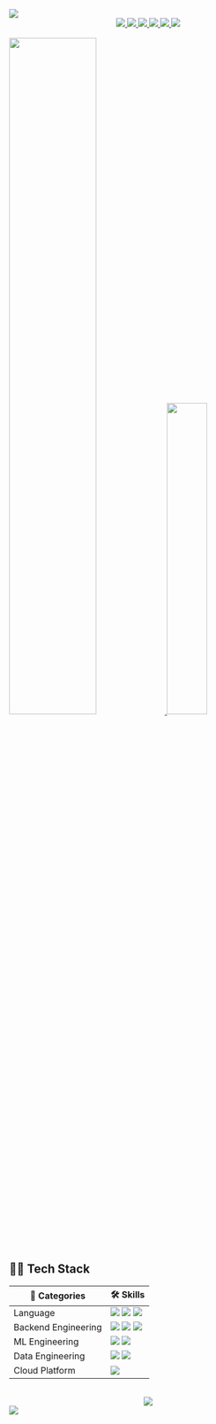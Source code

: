 <picture>
    <source
    srcset="https://capsule-render.vercel.app/api?type=waving&color=58a6ff&text=aijinsol&textBg=false&fontSize=30&fontAlignY=30&desc=Software%20Engineer&descAlignY=55&descSize=15&fontColor=e6e6e6&section=header"
    media="(prefers-color-scheme: dark)"
    />
    <source
    srcset="https://capsule-render.vercel.app/api?type=waving&color=6dc5ff&text=aijinsol&fontAlign=50&fontAlignY=30&fontSize=30&desc=Software%20Engineer&descAlign=50&descAlignY=55&descSize=15"
    media="(prefers-color-scheme: light), (prefers-color-scheme: no-preference)"
    />
    <img src="https://capsule-render.vercel.app/api?type=waving&color=0F3C64&text=aijinsol&fontAlign=50&fontAlignY=30&fontSize=30&desc=Software%20Engineer&descAlign=50&descAlignY=55&descSize=15"
    />
</picture>

<div align="center">
    <a href="mailto:jinsolkim719@gmail.com">
        <img src="https://img.shields.io/badge/-Gmail-EA4335?logo=gmail&logoColor=white"/>
    </a>
    <a href="https://www.linkedin.com/in/aijinsol/">
        <img src="https://img.shields.io/badge/-LinkedIn-0A66C2?logo=linkedin&logoColor=white"/>
    </a>
    <a href="https://aijinsol.github.io/">
        <img src="http://img.shields.io/badge/-Blog-181717?logo=github&logoColor=white"/>
    </a>
    <a href="https://gist.github.com/aijinsol">
        <img src="http://img.shields.io/badge/-Gist-181717?logo=github&logoColor=white"/>
    </a>
    <a href="https://www.kaggle.com/jinsolkim719">
        <img src="https://img.shields.io/badge/-Kaggle-20BEFF?logo=kaggle&logoColor=white"/>
    </a>
    <a href="https://solved.ac/jinsolkim719">
        <img src="http://mazassumnida.wtf/api/mini/generate_badge?boj=jinsolkim719"/>
    </a>
</div>

<br>

<a href="https://github.com/anuraghazra/github-readme-stats">
  <img src="https://github-readme-stats.vercel.app/api?username=aijinsol&show_icons=true&theme=material-palenight&hide_border=true&&rank_icon=github&bg_color=20232a&icon_color=58A6FF&text_color=fff&title_color=58A6FF&count_private=true" width=56% />
</a>
<a href="https://github.com/anuraghazra/github-readme-stats">
    <img src="https://github-readme-stats.vercel.app/api/top-langs/?username=aijinsol&layout=donut&show_icons=true&theme=material-palenight&hide_border=true&bg_color=20232a&icon_color=58A6FF&text_color=fff&title_color=58A6FF&count_private=true&exclude_repo=Face-Transfer-Application" width=38% />
</a>

<br>

<h2>💪🏻 Tech Stack</h2> 

<table>
  <thead>
    <tr>
      <th>📁 Categories</th>
      <th>🛠️ Skills</th>
    </tr>
  </thead>
  <tbody>
    <tr>
      <td>Language</td>
      <td>
        <img src="https://img.shields.io/badge/-Python-3776AB?logo=python&logoColor=white"/> 
        <img src="https://img.shields.io/badge/GO-00ADD8?logo=go&logoColor=white"/> 
        <img src="https://img.shields.io/badge/SQL-4479A1">
      </td>
    </tr>
    <tr>
      <td>Backend Engineering</td>
      <td>
        <img src="https://img.shields.io/badge/-FastAPI-009688?logo=fastapi&logoColor=white"/> 
        <img src="https://img.shields.io/badge/-Flask-000000?logo=flask&logoColor=white"/> 
        <img src="https://img.shields.io/badge/-Docker-2496ED?logo=docker&logoColor=white"/>
      </td>
    </tr>
    <tr>
      <td>ML Engineering</td>
      <td>
        <img src="https://img.shields.io/badge/-PyTorch-EE4C2C?logo=pytorch&logoColor=white"/> 
        <img src="https://img.shields.io/badge/-TensorFlow-FF6F00?logo=tensorflow&logoColor=white"/>
      </td>
    </tr>
    <tr>
      <td>Data Engineering</td>
      <td>
        <img src="https://img.shields.io/badge/-MySQL-4479A1?logo=mysql&logoColor=white"/> 
        <img src="https://img.shields.io/badge/-MongoDB-47A248?logo=mongodb&logoColor=white"/>
      </td>
    </tr>
    <tr>
      <td>Cloud Platform</td>
      <td>
        <img src="https://img.shields.io/badge/-AWS-232F3E?logo=amazonaws&logoColor=white"/>
      </td>
    </tr>
  </tbody>
</table>

<br>

<div align="center">
    <img src="https://komarev.com/ghpvc/?username=aijinsol&color=lightgrey&style=flat&label=Views" />
</div>

<picture>
    <source
    srcset="https://capsule-render.vercel.app/api?type=waving&section=footer&color=58a6ff&fontColor=C6D1D8"
    media="(prefers-color-scheme: dark)"
    />
    <source
    srcset="https://capsule-render.vercel.app/api?type=waving&color=6dc5ff&section=footer"
    media="(prefers-color-scheme: light), (prefers-color-scheme: no-preference)"
    />
    <img src="https://capsule-render.vercel.app/api?type=waving&color=0F3C64&section=footer"
    />
</picture>
